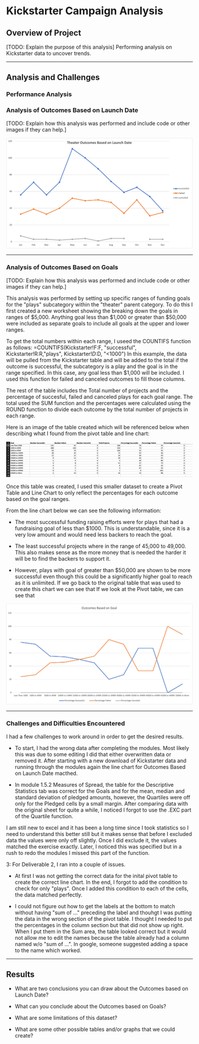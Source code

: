 # Kickstarter Campaign Analysis

## Overview of Project

[TODO: Explain the purpose of this analysis]
Performing analysis on Kickstarter data to uncover trends.

---

## Analysis and Challenges

### Performance Analysis

### Analysis of Outcomes Based on Launch Date
[TODO: Explain how this analysis was performed and include code or other images if they can help.]

![Theater_Outcomes_vs_Launch.png](./resources/Theater_Outcomes_vs_Launch.png)

---

### Analysis of Outcomes Based on Goals
[TODO: Explain how this analysis was performed and include code or other images if they can help.]

This analysis was performed by setting up specific ranges of funding goals for the "plays" subcategory within the "theater" parent category.  To do this I first created a new worksheet showing the breaking down the goals in ranges of $5,000.  Anything goal less than $1,000 or greater than $50,000 were included as separate goals to include all goals at the upper and lower ranges.

To get the total numbers within each range, I useed the COUNTIFS function as follows:
  =COUNTIFS(Kickstarter!F:F, "successful", Kickstarter!R:R,"plays", Kickstarter!$D:$D, "<1000")
In this example, the data will be pulled from the Kickstarter table and will be added to the total if the outcome is successful, the subcategory is a play and the goal is in the range specified. In this case, any goal less than $1,000 will be included. I used this function for failed and canceled outcomes to fill those columns. 

The rest of the table includes the Total number of projects and the percentage of succesful, failed and canceled plays for each goal range.  The total used the SUM function and the percentages were calculated using the ROUND function to divide each outcome by the total number of projects in each range.

Here is an image of the table created which will be referenced below when describing what I found from the pivot table and line chart:

![Outcomes_Including_Totals.png](./resources/Outcomes_Including_Totals.png)

Once this table was created, I used this smaller dataset to create a Pivot Table and Line Chart to only reflect the percentages for each outcome based on the goal ranges.

From the line chart below we can see the following information:

- The most successful funding raising efforts were for plays that had a fundraising goal of less than $1000. This is understandable, since it is a very low amount and would need less backers to reach the goal.

- The least successful projects where in the range of 45,000 to 49,000. This also makes sense as the more money that is needed the harder it will be to find the backers to support it. 

- However, plays with goal of greater than $50,000 are shown to be more successful even though this could be a significantly higher goal to reach as it is unlimited.  If we go back to the original table that was used to create this chart we can see that If we look at the Pivot table, we can see that 



![Outcomes_vs_Goals.png](./resources/Outcomes_vs_Goals.png)

---

### Challenges and Difficulties Encountered
I had a few challenges to work around in order to get the desired results.

- To start, I had the wrong data after completing the modules.  Most likely this was due to some editing I did that either overwritten data or removed it.  After starting with a new download of Kickstarter data and running through the modules again the line chart for Outcomes Based on Launch Date macthed.

- In module 1.5.2 Measures of Spread, the table for the Descriptive Statistics tab was correct for the Goals and for the mean, median and standard deviation of pledged amounts, however, the Quartiles were off only for the Pledged cells by a small margin.  After comparing data with the original sheet for quite a while, I noticed I forgot to use the .EXC part of the Quartile function.

I am still new to excel and it has been a long time since I took statistics so I need to understand this better still but it makes sense that before I excluded data the values were only off slightly. Once I did exclude it, the values matched the exercise exactly. Later, I noticed this was specified but in a rush to redo the modules I missed this part of the function.

3: For Deliverable 2, I ran into a couple of issues.

  - At first I was not getting the correct data for the inital pivot table to create the correct line chart.  In the end, I forgot to add the condition to check for only "plays". Once I added this condition to each of the cells, the data matched perfectly.
  
  - I could not figure out how to get the labels at the bottom to match without having "sum of ..." preceding the label and thouhgt I was putting the data in the wrong section of the pivot table.  I thought I needed to put the percentages in the column section but that did not show up right.  When I put them in the Sum area, the table looked correct but it would not allow me to edit the names because the table already had a column named w/o "sum of ...".  In google, someone suggested adding a space to the name which worked.

---

## Results

- What are two conclusions you can draw about the Outcomes based on Launch Date?

- What can you conclude about the Outcomes based on Goals?

- What are some limitations of this dataset?

- What are some other possible tables and/or graphs that we could create?


